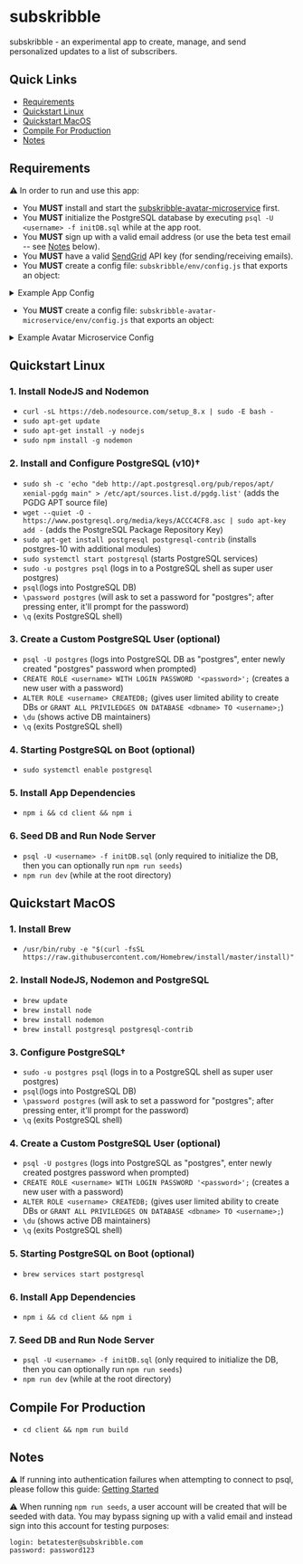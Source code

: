 # subskribble
subskribble - an experimental app to create, manage, and send personalized updates to a list of subscribers.


## Quick Links

- [Requirements](#requirements)
- [Quickstart Linux](#quickstart-linux)
- [Quickstart MacOS](#quickstart-macos)
- [Compile For Production](#compile-for-production)
- [Notes](#notes)


## Requirements

⚠️ In order to run and use this app:
- You **MUST** install and start the <a href="https://github.com/mattcarlotta/subskribble-avatar-microservice">subskribble-avatar-microservice</a> first.
- You **MUST** initialize the PostgreSQL database by executing `psql -U <username> -f initDB.sql` while at the app root.
- You **MUST** sign up with a valid email address (or use the beta test email -- see [Notes](#notes) below).
- You **MUST** have a valid <a href="https://sendgrid.com/">SendGrid</a> API key (for sending/receiving emails).
- You **MUST** create a config file: `subskribble/env/config.js` that exports an object:
<details>
<summary>Example App Config</summary>
<pre><code>
module.exports = {
	"development": {
		cookieKey: "unique_cookie_key",
		database: "postgres_db_name",
		dbport: postgres_db_port,
		dbpassword: "postgres_db_password",
		dbowner: "postgres_db_owner",
		host: "localhost",
		port: 5000,
		portal: "http://localhost:3000/",
		sendgridAPIKey: "sendgrid_api_key",
	},
	"production": {
		cookieKey: "unique_cookie_key",
		database: "postgres_db_name",
		dbport: postgres_db_port,
		dbpassword: "postgres_db_password",
		dbowner: "postgres_db_owner",
		host: "localhost",
		port: 5000,
		portal: "http://project-domain.com",
		sendgridAPIKey: "sendgrid_api_key",
	},
	"staging": {
		cookieKey: "unique_cookie_key",
		database: "postgres_db_name",
		dbport: postgres_db_port,
		dbpassword: "postgres_db_password",
		dbowner: "postgres_db_owner",
		host: "localhost",
		port: 5000,
		portal: "http://staging-domain.com",
		sendgridAPIKey: "sendgrid_api_key",
	},
	"testing": {
		cookieKey: "unique_cookie_key",
		database: "postgres_db_name",
		dbport: postgres_db_port,
		dbpassword: "postgres_db_password",
		dbowner: "postgres_db_owner",
		host: "localhost",
		port: 5000,
		portal: "http://testing-domain.com",
		sendgridAPIKey: "sendgrid_api_key",
	}
}
</code></pre>
</details>


- You **MUST** create a config file: `subskribble-avatar-microservice/env/config.js` that exports an object:
<details>
<summary>Example Avatar Microservice Config</summary>
<pre><code>
module.exports = {
	"development": {
		apiURL: "http://localhost:4000",
		cookieKey: "unique_cookie_key",
		database: "postgres_db_name",
		dbport: postgres_db_port,
		dbpassword: "postgres_db_password",
		dbowner: "postgres_db_owner",
		host: "localhost",
		port: 4000,
		portal: "http://localhost:3000"
	},
	"production": {
		apiURL: "http://avatar.project-domain.com",
		cookieKey: "unique_cookie_key",
		database: "postgres_db_name",
		dbport: postgres_db_port,
		dbpassword: "postgres_db_password",
		dbowner: "postgres_db_owner",
		host: "localhost",
		port: 4000,
		portal: "http://localhost:3000"
	},
	"staging": {
		apiURL: "http://avatar.staging-domain.com",
		cookieKey: "unique_cookie_key",
		database: "postgres_db_name",
		dbport: postgres_db_port,
		dbpassword: "postgres_db_password",
		dbowner: "postgres_db_owner",
		host: "localhost",
		port: 4000,
		portal: "http://staging-domain.com"
	},
	"testing": {
		apiURL: "http://avatar.testing-domain.com",
		cookieKey: "unique_cookie_key",
		database: "postgres_db_name",
		dbport: postgres_db_port,
		dbpassword: "postgres_db_password",
		dbowner: "postgres_db_owner",
		host: "localhost",
		port: 4000,
		portal: "http://testing-domain.com"
	}
}
</code></pre>
</details>


## Quickstart Linux

### 1. Install NodeJS and Nodemon

- `curl -sL https://deb.nodesource.com/setup_8.x | sudo -E bash -`
- `sudo apt-get update`
- `sudo apt-get install -y nodejs`
- `sudo npm install -g nodemon`

### 2. Install and Configure PostgreSQL (v10)†
- `sudo sh -c 'echo "deb http://apt.postgresql.org/pub/repos/apt/ xenial-pgdg main" > /etc/apt/sources.list.d/pgdg.list'` (adds the PGDG APT source file)
- `wget --quiet -O - https://www.postgresql.org/media/keys/ACCC4CF8.asc | sudo apt-key add -` (adds the PostgreSQL Package Repository Key)
- `sudo apt-get install postgresql postgresql-contrib` (installs postgres-10 with additional modules)
- `sudo systemctl start postgresql` (starts PostgreSQL services)
- `sudo -u postgres psql` (logs in to a PostgreSQL shell as super user postgres)
- `psql`(logs into PostgreSQL DB)
- `\password postgres` (will ask to set a password for "postgres"; after pressing enter, it'll prompt for the password)
- `\q` (exits PostgreSQL shell)

### 3. Create a Custom PostgreSQL User (optional)
- `psql -U postgres` (logs into PostgreSQL DB as "postgres", enter newly created "postgres" password when prompted)
- `CREATE ROLE <username> WITH LOGIN PASSWORD '<password>';` (creates a new user with a password)
- `ALTER ROLE <username> CREATEDB;` (gives user limited ability to create DBs or `GRANT ALL PRIVILEDGES ON DATABASE <dbname> TO <username>;`)
- `\du` (shows active DB maintainers)
- `\q` (exits PostgreSQL shell)

### 4. Starting PostgreSQL on Boot (optional)
- `sudo systemctl enable postgresql`

### 5. Install App Dependencies

- `npm i && cd client && npm i`

### 6. Seed DB and Run Node Server
- `psql -U <username> -f initDB.sql` (only required to initialize the DB, then you can optionally run `npm run seeds`)
- `npm run dev` (while at the root directory)


## Quickstart MacOS

### 1. Install Brew

- `/usr/bin/ruby -e "$(curl -fsSL https://raw.githubusercontent.com/Homebrew/install/master/install)"`

### 2. Install NodeJS, Nodemon and PostgreSQL

- `brew update`
- `brew install node`
- `brew install nodemon`
- `brew install postgresql postgresql-contrib`

### 3. Configure PostgreSQL†
- `sudo -u postgres psql` (logs in to a PostgreSQL shell as super user postgres)
- `psql`(logs into PostgreSQL DB)
- `\password postgres` (will ask to set a password for "postgres"; after pressing enter, it'll prompt for the password)
- `\q` (exits PostgreSQL shell)

### 4. Create a Custom PostgreSQL User (optional)
- `psql -U postgres` (logs into PostgreSQL as "postgres", enter newly created postgres password when prompted)
- `CREATE ROLE <username> WITH LOGIN PASSWORD '<password>';` (creates a new user with a password)
- `ALTER ROLE <username> CREATEDB;` (gives user limited ability to create DBs or `GRANT ALL PRIVILEDGES ON DATABASE <dbname> TO <username>;`)
- `\du` (shows active DB maintainers)
- `\q` (exits PostgreSQL shell)

### 5. Starting PostgreSQL on Boot (optional)
- `brew services start postgresql`

### 6. Install App Dependencies

- `npm i && cd client && npm i`

### 7. Seed DB and Run Node Server
- `psql -U <username> -f initDB.sql` (only required to initialize the DB, then you can optionally run `npm run seeds`)
- `npm run dev` (while at the root directory)


## Compile For Production

- `cd client && npm run build`

## Notes
⚠️ If running into authentication failures when attempting to connect to psql, please follow this guide: <a href="https://connect.boundlessgeo.com/docs/suite/4.8/dataadmin/pgGettingStarted/firstconnect.html">Getting Started</a>

⚠️ When running `npm run seeds`, a user account will be created that will be seeded with data. You may bypass signing up with a valid email and instead sign into this account for testing purposes:
```
login: betatester@subskribble.com
password: password123
```
